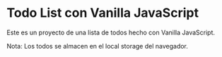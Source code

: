 # Todo List con Vanilla JavaScript
Este es un proyecto de una lista de todos hecho con Vanilla JavaScript.

Nota: Los todos se almacen en el local storage del navegador. 
